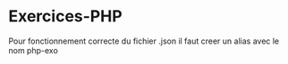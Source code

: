 # Exercices-PHP

Pour fonctionnement correcte du fichier .json il faut creer un alias avec le nom php-exo

